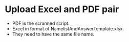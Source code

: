# Upload Excel and PDF pair 

- PDF is the scranned script.
- Excel in format of NamelistAndAnswerTemplate.xlsx.
- They need to have the same file name.